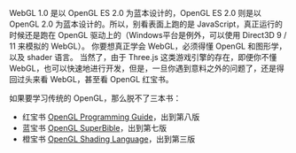 WebGL 1.0 是以 OpenGL ES 2.0 为蓝本设计的，OpenGL ES 2.0 则是以 OpenGL 2.0 为蓝本设计的。所以，别看表面上跑的是 JavaScript，真正运行的时候还是跑在 OpenGL 驱动上的（Windows平台是例外，可以使用 Direct3D 9 / 11 来模拟的 WebGL）。
你要想真正学会 WebGL，必须得懂 OpenGL 和图形学，以及 shader 语言。
当然了，由于 Three.js 这类游戏引擎的存在，即便你不懂 WebGL，也可以快速地进行开发，但是，一旦你遇到意料之外的问题了，还是得回过头来看 WebGL，甚至看 OpenGL 红宝书。

如果要学习传统的 OpenGL，那么脱不了三本书：
- 红宝书 [OpenGL Programming Guide](http://www.glprogramming.com/red/)，出到第八版
- 蓝宝书 [OpenGL SuperBible](http://www.starstonesoftware.com/OpenGL/)，出到第七版
- 橙宝书 [OpenGL Shading Language](http://www.amazon.com/OpenGL-Shading-Language-3rd-Edition/dp/0321637631)，出到第三版
